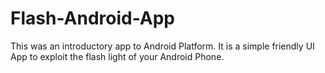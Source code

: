 # Flash-Android-App
This was an introductory app to Android Platform. It is a simple friendly UI App to exploit the flash light of your Android Phone.
